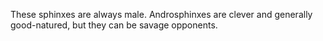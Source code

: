 These sphinxes are always male. Androsphinxes are clever and generally good-natured, but they can be savage opponents.